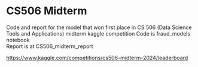 # CS506 Midterm
Code and report for the model that won first place in CS 506 (Data Science Tools and Applications) midterm kaggle competition
Code is fraud_models notebook  
Report is at CS506_midterm_report

https://www.kaggle.com/competitions/cs506-midterm-2024/leaderboard
